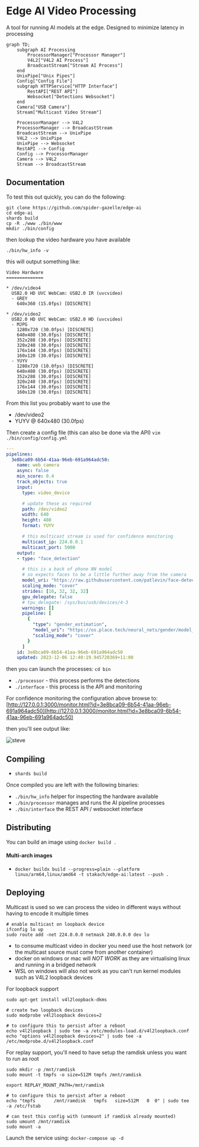 # Edge AI Video Processing

A tool for running AI models at the edge. Designed to minimize latency in processing

```mermaid
graph TD;
    subgraph AI Processing
        ProcessorManager["Processor Manager"]
        V4L2["V4L2 AI Process"]
        BroadcastStream["Stream AI Process"]
    end
    UnixPipe["Unix Pipes"]
    Config["Config File"]
    subgraph HTTPService["HTTP Interface"]
        RestAPI["REST API"]
        Websocket["Detections Websocket"]
    end
    Camera["USB Camera"]
    Stream["Multicast Video Stream"]

    ProcessorManager --> V4L2
    ProcessorManager --> BroadcastStream
    BroadcastStream --> UnixPipe
    V4L2 --> UnixPipe
    UnixPipe --> Websocket
    RestAPI --> Config
    Config --> ProcessorManager
    Camera --> V4L2
    Stream --> BroadcastStream
```

## Documentation

To test this out quickly, you can do the following:

```shell
git clone https://github.com/spider-gazelle/edge-ai
cd edge-ai
shards build
cp -R ./www ./bin/www
mkdir ./bin/config
```

then lookup the video hardware you have available

```shell
./bin/hw_info -v
```

this will output something like:

```text
Video Hardware
==============

* /dev/video4
  USB2.0 HD UVC WebCam: USB2.0 IR (uvcvideo)
  - GREY
    640x360 (15.0fps) [DISCRETE]

* /dev/video2
  USB2.0 HD UVC WebCam: USB2.0 HD (uvcvideo)
  - MJPG
    1280x720 (30.0fps) [DISCRETE]
    640x480 (30.0fps) [DISCRETE]
    352x288 (30.0fps) [DISCRETE]
    320x240 (30.0fps) [DISCRETE]
    176x144 (30.0fps) [DISCRETE]
    160x120 (30.0fps) [DISCRETE]
  - YUYV
    1280x720 (10.0fps) [DISCRETE]
    640x480 (30.0fps) [DISCRETE]
    352x288 (30.0fps) [DISCRETE]
    320x240 (30.0fps) [DISCRETE]
    176x144 (30.0fps) [DISCRETE]
    160x120 (30.0fps) [DISCRETE]
```

From this list you probably want to use the

* /dev/video2
* YUYV @ 640x480 (30.0fps)

Then create a config file (this can also be done via the API)
`vim ./bin/config/config.yml`

```yml
---
pipelines:
  3e8bca09-6b54-41aa-96eb-691a964adc50:
    name: web camera
    async: false
    min_score: 0.4
    track_objects: true
    input:
      type: video_device

      # update these as required
      path: /dev/video2
      width: 640
      height: 480
      format: YUYV

      # this multicast stream is used for confidence monitoring
      multicast_ip: 224.0.0.1
      multicast_port: 5000
    output:
    - type: "face_detection"

      # this is a back of phone NN model
      # so expects faces to be a little further away from the camera
      model_uri: "https://raw.githubusercontent.com/patlevin/face-detection-tflite/main/fdlite/data/face_detection_back.tflite"
      scaling_mode: "cover"
      strides: [16, 32, 32, 32]
      gpu_delegate: false
      # tpu_delegate: /sys/bus/usb/devices/4-3
      warnings: []
      pipeline: [
        {
          "type": "gender_estimation",
          "model_uri": "https://os.place.tech/neural_nets/gender/model_lite_gender_q.tflite",
          "scaling_mode": "cover"
        }
      ]
    id: 3e8bca09-6b54-41aa-96eb-691a964adc50
    updated: 2023-12-06 12:40:19.945720369+11:00

```

then you can launch the processes: `cd bin`

* `./processor` - this process performs the detections
* `./interface` - this process is the API and monitoring

For confidence monitoring the configuration above browse to:
[http://127.0.0.1:3000/monitor.html?id=3e8bca09-6b54-41aa-96eb-691a964adc50](http://127.0.0.1:3000/monitor.html?id=3e8bca09-6b54-41aa-96eb-691a964adc50)

then you'll see output like:

![steve](https://github.com/spider-gazelle/edge-ai/assets/368013/8a4af7e2-228f-4c25-932c-cd257b0f87a2)

## Compiling

* `shards build`

Once compiled you are left with the following binaries:

* `./bin/hw_info` helper for inspecting the hardware available
* `./bin/processor` manages and runs the AI pipeline processes
* `./bin/interface` the REST API / websocket interface

## Distributing

You can build an image using `docker build .`

#### Multi-arch images

* `docker buildx build --progress=plain --platform linux/arm64,linux/amd64 -t stakach/edge-ai:latest --push .`

## Deploying

Multicast is used so we can process the video in different ways without having to encode it multiple times

```shell
# enable multicast on loopback device
ifconfig lo up
sudo route add -net 224.0.0.0 netmask 240.0.0.0 dev lo
```

* to consume multicast video in docker you need use the host network (or the multicast source must come from another container)
* docker on windows or mac will *NOT WORK* as they are virtualising linux and running in a bridged network
* WSL on windows will also not work as you can't run kernel modules such as V4L2 loopback devices

For loopback support

```shell
sudo apt-get install v4l2loopback-dkms

# create two loopback devices
sudo modprobe v4l2loopback devices=2

# to configure this to persist after a reboot
echo v4l2loopback | sudo tee -a /etc/modules-load.d/v4l2loopback.conf
echo "options v4l2loopback devices=2" | sudo tee -a /etc/modprobe.d/v4l2loopback.conf
```

For replay support, you'll need to have setup the ramdisk unless you want to run as root

```shell
sudo mkdir -p /mnt/ramdisk
sudo mount -t tmpfs -o size=512M tmpfs /mnt/ramdisk

export REPLAY_MOUNT_PATH=/mnt/ramdisk

# to configure this to persist after a reboot
echo "tmpfs       /mnt/ramdisk   tmpfs   size=512M   0  0" | sudo tee -a /etc/fstab

# can test this config with (unmount if ramdisk already mounted)
sudo umount /mnt/ramdisk
sudo mount -a
```

Launch the service using: `docker-compose up -d`
